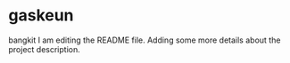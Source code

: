 # gaskeun
bangkit
I am editing the README file. Adding some more details about the project description.
